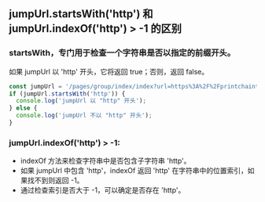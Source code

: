 ## jumpUrl.startsWith('http')  和 jumpUrl.indexOf('http') > -1 的区别

### startsWith，专门用于检查一个字符串是否以指定的前缀开头。
如果 jumpUrl 以 'http' 开头，它将返回 true；否则，返回 false。

```js
const jumpUrl = '/pages/group/index/index?url=https%3A%2F%2Fprintchaintest.xx.com%2Factivity-center-front%2F%23%2Fdraw%2Findex'
if (jumpUrl.startsWith('http')) {
  console.log('jumpUrl 以 "http" 开头');
} else {
  console.log('jumpUrl 不以 "http" 开头');
}
```

### jumpUrl.indexOf('http') > -1:
* indexOf 方法来检查字符串中是否包含子字符串 'http'。
* 如果 jumpUrl 中包含 'http'，indexOf 返回 'http' 在字符串中的位置索引，如果找不到则返回 -1。
* 通过检查索引是否大于 -1，可以确定是否存在 'http'。